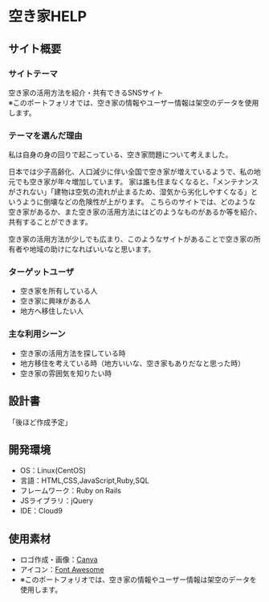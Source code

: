 # 空き家HELP

## サイト概要
### サイトテーマ

空き家の活用方法を紹介・共有できるSNSサイト<br>
※このポートフォリオでは、空き家の情報やユーザー情報は架空のデータを使用します。
​
### テーマを選んだ理由


私は自身の身の回りで起こっている、空き家問題について考えました。

日本では少子高齢化、人口減少に伴い全国で空き家が増えているようで、私の地元でも空き家が年々増加しています。
家は誰も住まなくなると、「メンテナンスがされない」「建物は空気の流れが止まるため、湿気から劣化しやすくなる」というように倒壊などの危険性が上がります。
こちらのサイトでは、どのような空き家があるか、また空き家の活用方法にはどのようなものがあるか等を紹介、共有することができます。

空き家の活用方法が少しでも広まり、このようなサイトがあることで空き家の所有者や地域の助けになればいいなと思います。


### ターゲットユーザ

- 空き家を所有している人
- 空き家に興味がある人
- 地方へ移住したい人

### 主な利用シーン

- 空き家の活用方法を探している時
- 地方移住を考えている時（地方いいな、空き家もありだなと思った時）
- 空き家の雰囲気を知りたい時

## 設計書

「後ほど作成予定」
​
## 開発環境
- OS：Linux(CentOS)
- 言語：HTML,CSS,JavaScript,Ruby,SQL
- フレームワーク：Ruby on Rails
- JSライブラリ：jQuery
- IDE：Cloud9
​
## 使用素材

- ロゴ作成・画像：[Canva](https://www.canva.com/)
- アイコン：[Font Awesome](https://fontawesome.com/)
- ※このポートフォリオでは、空き家の情報やユーザー情報は架空のデータを使用します。
